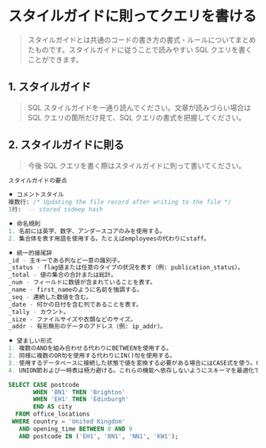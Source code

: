 # スタイルガイドに則ってクエリを書ける
> スタイルガイドとは共通のコードの書き方の書式・ルールについてまとめたものです。スタイルガイドに従うことで読みやすい SQL クエリを書くことができます。

## 1. スタイルガイド
> SQL スタイルガイドを一通り読んでください。文章が読みづらい場合は SQL クエリの箇所だけ見て、SQL クエリの書式を把握してください。

## 2. スタイルガイドに則る
> 今後 SQL クエリを書く際はスタイルガイドに則って書いてください。

```sql
スタイルガイドの要点

⚫︎ コメントスタイル
複数行: /* Updating the file record after writing to the file */
1行:  -- stored ssdeep hash

⚫︎ 命名規則
1. 名前には英字、数字、アンダースコアのみを使用する。
2. 集合体を表す用語を使用する。たとえばemployeesの代わりにstaff。

⚫︎ 統一的接尾辞
_id - 主キーである列など一意の識別子。
_status - flag値または任意のタイプの状況を表す（例: publication_status）。
_total - 値の集合の合計または総計。
_num - フィールドに数値が含まれていることを表す。
_name - first_nameのように名前を強調する。
_seq - 連続した数値を含む。
_date - 何かの日付を含む列であることを表す。
_tally - カウント。
_size - ファイルサイズや衣類などのサイズ。
_addr - 有形無形のデータのアドレス（例: ip_addr)。

⚫︎ 望ましい形式
1. 複数のANDを組み合わせる代わりにBETWEENを使用する。
2. 同様に複数のOR句を使用する代わりにIN()句を使用する。
3. 使用するデータベースに接続した状態で値を変換する必要がある場合にはCASE式を使う。CASE式はネストしてより複雑な論理構造を形成することができる。
4. UNION節および一時表は極力避ける。これらの機能へ依存しないようにスキーマを最適化できる場合はそうした方が良い。

SELECT CASE postcode
       WHEN 'BN1' THEN 'Brighton'
       WHEN 'EH1' THEN 'Edinburgh'
       END AS city
  FROM office_locations
 WHERE country = 'United Kingdom'
   AND opening_time BETWEEN 8 AND 9
   AND postcode IN ('EH1', 'BN1', 'NN1', 'KW1');
```
